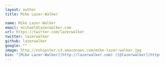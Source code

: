 ```yaml
---
layout: author
title: Mike Lazer-Walker

name: Mike Lazer-Walker
email: michael@lazerwalker.com
url: https://twitter.com/lazerwalker
twitter: lazerwalker
github: lazerwalker
google: ""
image: http://nshipster.s3.amazonaws.com/mike-lazer-walker.jpg
bio: "[Mike Lazer-Walker](http://lazerwalker.com) ([@lazerwalker](https://twitter.com/lazerwalker)) is an independent app and game developer, and the creator of [F***ing Block Syntax](http://goshdarnblocksyntax.com). He frequently writes about engineering and design on his [blog](http://blog.lazerwalker.com)."
---
```

